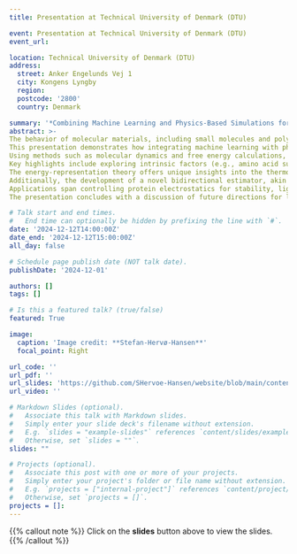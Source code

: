 ```yaml
---
title: Presentation at Technical University of Denmark (DTU)

event: Presentation at Technical University of Denmark (DTU)
event_url:

location: Technical University of Denmark (DTU)
address:
  street: Anker Engelunds Vej 1
  city: Kongens Lyngby
  region: 
  postcode: '2800'
  country: Denmark

summary: '*Combining Machine Learning and Physics-Based Simulations for Smart Design and Understanding of Molecular Materials*'
abstract: >-
The behavior of molecular materials, including small molecules and polymers, is intricately linked to their interactions and energetics.
This presentation demonstrates how integrating machine learning with physics-based simulations provides powerful tools for designing and understanding such molecular systems.
Using methods such as molecular dynamics and free energy calculations, including the novel energy-representation theory of solvation, we uncover the mechanisms driving changes in solvation free energies and molecular interactions.
Key highlights include exploring intrinsic factors (e.g., amino acid substitutions) and extrinsic factors (e.g., co-solvent effects) that influence the stability, solubility, and function of molecular systems.
The energy-representation theory offers unique insights into the thermodynamics of solvation across a range of systems, enabling precise free energy decompositions in terms of solvent species and energy-domain as a means of mechanistic analyses. 
Additionally, the development of a novel bidirectional estimator, akin to the Bennett Acceptance Ratio (BAR) method, is showcased, allowing further thermodynamic insights into the effects of structural changes.
Applications span controlling protein electrostatics for stability, ligand binding dynamics, and solubility modulation of small molecule and polymer systems.
The presentation concludes with a discussion of future directions for leveraging computational tools to rationally design and enhance the properties of diverse molecular materials.

# Talk start and end times.
#   End time can optionally be hidden by prefixing the line with `#`.
date: '2024-12-12T14:00:00Z'
date_end: '2024-12-12T15:00:00Z'
all_day: false

# Schedule page publish date (NOT talk date).
publishDate: '2024-12-01'

authors: []
tags: []

# Is this a featured talk? (true/false)
featured: True

image:
  caption: 'Image credit: **Stefan-Hervø-Hansen**'
  focal_point: Right

url_code: ''
url_pdf: ''
url_slides: 'https://github.com/SHervoe-Hansen/website/blob/main/content/event/DTU2024/DTU2024.pptx'
url_video: ''

# Markdown Slides (optional).
#   Associate this talk with Markdown slides.
#   Simply enter your slide deck's filename without extension.
#   E.g. `slides = "example-slides"` references `content/slides/example-slides.md`.
#   Otherwise, set `slides = ""`.
slides: ""

# Projects (optional).
#   Associate this post with one or more of your projects.
#   Simply enter your project's folder or file name without extension.
#   E.g. `projects = ["internal-project"]` references `content/project/deep-learning/index.md`.
#   Otherwise, set `projects = []`.
projects = []:
---
```


{{% callout note %}}
Click on the **slides** button above to view the slides.
{{% /callout %}}

